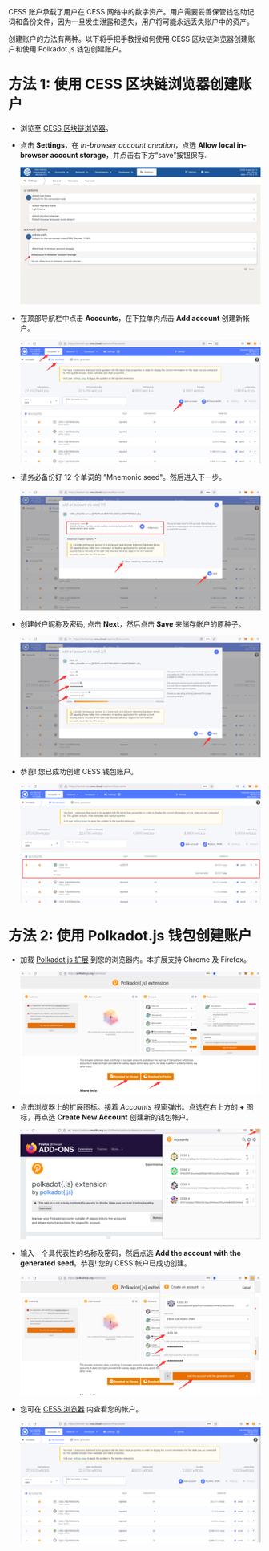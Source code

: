 CESS 账户承载了用户在 CESS 网络中的数字资产。用户需要妥善保管钱包助记词和备份文件，因为一旦发生泄露和遗失，用户将可能永远丢失账户中的资产。

创建账户的方法有两种。以下将手把手教授如何使用 CESS 区块链浏览器创建账户和使用 Polkadot.js 钱包创建账户。

# 方法 1: 使用 CESS 区块链浏览器创建账户

- 浏览至 [CESS 区块链浏览器](https://testnet.cess.cloud/)。

- 点击 **Settings**，在 *in-browser account creation*，点选 **Allow local in-browser account storage**，并点击右下方“save”按钮保存.<br/>

    ![CESS 浏览器：设置](../assets/community/cess-account/cess-expl-settings.png)

- 在顶部导航栏中点击 **Accounts**，在下拉单内点击 **Add account** 创建新帐户。<br/>

    ![CESS 浏览器：添加帐户](../assets/community/cess-account/cess-expl-add-acct.png)

- 请务必备份好 12 个单词的 "Mnemonic seed"。然后进入下一步。<br/>

    ![CESS 浏览器：显示 Mnemonic seed](../assets/community/cess-account/cess-expl-showing-mnemonic.png)

- 创建帐户昵称及密码, 点击 **Next**，然后点击 **Save** 来储存帐户的原种子。<br/>

    ![CESS 浏览器：输入密码](../assets/community/cess-account/cess-expl-entering-pwd.png)

- 恭喜! 您已成功创建 CESS 钱包账户。<br/>

    ![CESS 浏览器：帐户成功创建](../assets/community/cess-account/cess-expl-acct-created.png)

# 方法 2: 使用 Polkadot.js 钱包创建账户

- 加载 [Polkadot.js 扩展](https://polkadot.js.org/extension/) 到您的浏览器内。本扩展支持 Chrome 及 Firefox。<br/>

    ![下载 Polkadot.js 扩展](../assets/community/cess-account/download-ext.png)

- 点击浏览器上的扩展图标。接着 *Accounts* 视窗弹出。点选在右上方的 **+** 图标，再点选 **Create New Account** 创建新的钱包帐户。<br/>

    ![创建帐户视窗弹出](../assets/community/cess-account/create-acct-popup.png)

- 输入一个具代表性的名称及密码，然后点选 **Add the account with the generated seed**。恭喜! 您的 CESS 帐户已成功创建。<br/>

    ![创建 CESS 帐户](../assets/community/cess-account/create-acct.png)

- 您可在 [CESS 浏览器](https://testnet.cess.cloud/) 内查看您的帐户。<br/>

    ![在CESS 浏览器查看帐户](../assets/community/cess-account/view-acct-cess-explorer.png)
